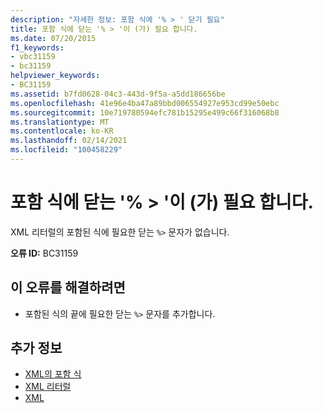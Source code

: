 ```yaml
---
description: "자세한 정보: 포함 식에 '% > ' 닫기 필요"
title: 포함 식에 닫는 '% > '이 (가) 필요 합니다.
ms.date: 07/20/2015
f1_keywords:
- vbc31159
- bc31159
helpviewer_keywords:
- BC31159
ms.assetid: b7fd0628-04c3-443d-9f5a-a5dd186656be
ms.openlocfilehash: 41e96e4ba47a89bbd006554927e953cd99e50ebc
ms.sourcegitcommit: 10e719780594efc781b15295e499c66f316068b8
ms.translationtype: MT
ms.contentlocale: ko-KR
ms.lasthandoff: 02/14/2021
ms.locfileid: "100458229"
---
```

# <a name="expected-closing--for-embedded-expression"></a>포함 식에 닫는 '% > '이 (가) 필요 합니다.

XML 리터럴의 포함된 식에 필요한 닫는 `%>` 문자가 없습니다.  
  
 **오류 ID:** BC31159  
  
## <a name="to-correct-this-error"></a>이 오류를 해결하려면  
  
- 포함된 식의 끝에 필요한 닫는 `%>` 문자를 추가합니다.  
  
## <a name="see-also"></a>추가 정보

- [XML의 포함 식](../programming-guide/language-features/xml/embedded-expressions-in-xml.md)
- [XML 리터럴](../language-reference/xml-literals/index.md)
- [XML](../programming-guide/language-features/xml/index.md)
